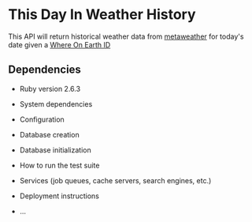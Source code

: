 # This Day In Weather History

This API will return historical weather data from [metaweather](https://www.metaweather.com/api/) for today's date given a [Where On Earth ID](https://en.wikipedia.org/wiki/WOEID)

## Dependencies

* Ruby version 2.6.3

* System dependencies

* Configuration

* Database creation

* Database initialization

* How to run the test suite

* Services (job queues, cache servers, search engines, etc.)

* Deployment instructions

* ...
